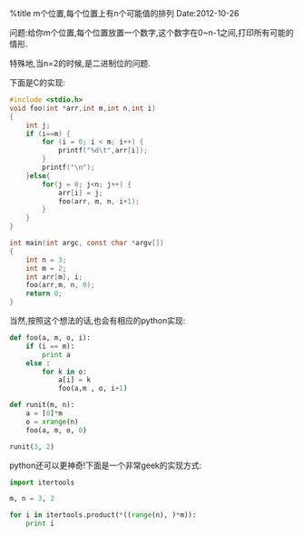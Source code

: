 %title m个位置,每个位置上有n个可能值的排列
Date:2012-10-26

问题:给你m个位置,每个位置放置一个数字,这个数字在0~n-1之间,打印所有可能的情形.

特殊地,当n=2的时候,是二进制位的问题.

下面是C的实现:

```c
#include <stdio.h>
void foo(int *arr,int m,int n,int i)
{
	int j; 
    if (i==m) {
        for (i = 0; i < m; i++) {
            printf("%d\t",arr[i]);
        }
        printf("\n");
    }else{
		for(j = 0; j<n; j++) {
			arr[i] = j; 
			foo(arr, m, n, i+1); 
		}
    }
}

int main(int argc, const char *argv[])
{
    int n = 3;
	int m = 2; 
    int arr[m], i;
    foo(arr,m, n, 0);
    return 0;
}

```

当然,按照这个想法的话,也会有相应的python实现:

```python
def foo(a, m, o, i):
	if (i == m):
		print a
	else :
		for k in o:
			a[i] = k
			foo(a,m , o, i+1)

def runit(m, n):
	a = [0]*m 
	o = xrange(n)
	foo(a, m, o, 0)

runit(3, 2)
```

python还可以更神奇!下面是一个非常geek的实现方式:

```python
import itertools

m, n = 3, 2

for i in itertools.product(*((range(n), )*m)):
	print i
```
